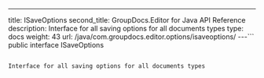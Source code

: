 ---
title: ISaveOptions
second_title: GroupDocs.Editor for Java API Reference
description: Interface for all saving options for all documents types
type: docs
weight: 43
url: /java/com.groupdocs.editor.options/isaveoptions/
---```
public interface ISaveOptions
```

Interface for all saving options for all documents types
